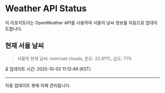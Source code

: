 
# Weather API Status

이 리포지토리는 OpenWeather API를 사용하여 서울의 날씨 정보를 자동으로 업데이트합니다.

## 현재 서울 날씨
> 서울의 현재 날씨: overcast clouds, 온도: 22.81°C, 습도: 71%

⏳ 업데이트 시간: 2025-10-02 11:12:49 (KST)

---
자동 업데이트 봇에 의해 관리됩니다.

